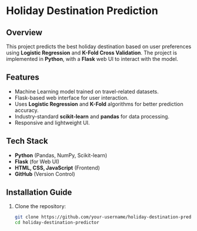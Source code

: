 # Holiday Destination Prediction

## Overview
This project predicts the best holiday destination based on user preferences using **Logistic Regression** and **K-Fold Cross Validation**. The project is implemented in **Python**, with a **Flask** web UI to interact with the model.

## Features
- Machine Learning model trained on travel-related datasets.
- Flask-based web interface for user interaction.
- Uses **Logistic Regression** and **K-Fold** algorithms for better prediction accuracy.
- Industry-standard **scikit-learn** and **pandas** for data processing.
- Responsive and lightweight UI.

## Tech Stack
- **Python** (Pandas, NumPy, Scikit-learn)
- **Flask** (for Web UI)
- **HTML, CSS, JavaScript** (Frontend)
- **GitHub** (Version Control)

## Installation Guide
1. Clone the repository:
   ```bash
   git clone https://github.com/your-username/holiday-destination-predictor.git
   cd holiday-destination-predictor
